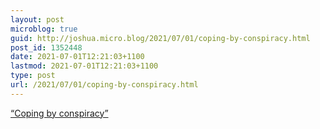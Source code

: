 ```yaml
---
layout: post
microblog: true
guid: http://joshua.micro.blog/2021/07/01/coping-by-conspiracy.html
post_id: 1352448
date: 2021-07-01T12:21:03+1100
lastmod: 2021-07-01T12:21:03+1100
type: post
url: /2021/07/01/coping-by-conspiracy.html
---
```

[“Coping by conspiracy”](https://mashable.com/article/mental-health-disinformation-conspiracy-theories-depression)
